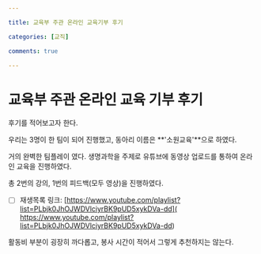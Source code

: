 ```yaml
---

title: 교육부 주관 온라인 교육기부 후기

categories: [교직]

comments: true

---
```


# 교육부 주관 온라인 교육 기부 후기 


후기를 적어보고자 한다.

우리는 3명이 한 팀이 되어 진행했고, 동아리 이름은 **'소원교육'**으로 하였다.

거의 완벽한 팀플레이 였다. 생명과학을 주제로 유튜브에 동영상 업로드를 통하여 온라인 교육을 진행하였다.

총 2번의 강의, 1번의 피드백(모두 영상)을 진행하였다.

- [ ] 재생목록 링크: [https://www.youtube.com/playlist?list=PLbjk0JhOJWDVlciyrBK9pUD5xykDVa-dd]( https://www.youtube.com/playlist?list=PLbjk0JhOJWDVlciyrBK9pUD5xykDVa-dd)

 활동비 부분이 굉장히 까다롭고, 봉사 시간이 적어서 그렇게 추천하지는 않는다. 

